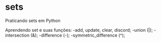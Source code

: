 # sets
Praticando sets em Python

Aprendendo set e suas funções: 
-add, update, clear, discord;
-union (|);
-intersection (&);
-difference (-);
-symmetric_difference (^);
